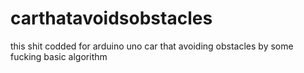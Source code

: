 # carthatavoidsobstacles
this shit codded for arduino uno car that avoiding obstacles by some fucking basic algorithm
